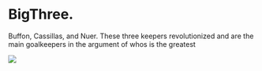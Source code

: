 # BigThree.
Buffon, Cassillas, and Nuer. These three keepers revolutionized and are the main goalkeepers in the argument of whos is the greatest
<body>
<img src="https://imgmedia.libero.pe/652x359/libero/migration/imagen/2018/05/22/noticia-buffon-neuer-casillas.webp" />
</body>
